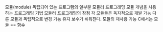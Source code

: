 모듈(module) 
 독립되어 있는 프로그램의 일부분 
모듈러 프로그래밍 
 모듈 개념을 사용하는 프로그래밍 기법 
모듈러 프로그래밍의 장점 
 각 모듈들은 독자적으로 개발 가능 
 다른 모듈과 독립적으로 변경 가능 
 유지 보수가 쉬워진다. 
 모듈의 재사용 가능 
C에서는 모듈 == 함수
